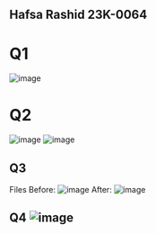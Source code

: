## Hafsa Rashid 23K-0064
# Q1 
![image](https://github.com/hafsaa05/PfFall-23/assets/142868426/66ab2529-3fdd-4c08-930a-85ed0fd5cea5)
##
# Q2
![image](https://github.com/hafsaa05/PfFall-23/assets/142868426/001166ac-457d-4cd3-81e6-cf0c5b401933)
![image](https://github.com/hafsaa05/PfFall-23/assets/142868426/a261e575-2ea7-4938-86d5-4f1a81ce4032)
##
## Q3
Files Before: ![image](https://github.com/hafsaa05/PfFall-23/assets/142868426/a9238349-5d33-4add-9b6c-0194767cb566)
After: ![image](https://github.com/hafsaa05/PfFall-23/assets/142868426/8fb6a28d-3559-4834-b311-73a213207af2)
##
## Q4 ![image](https://github.com/hafsaa05/PfFall-23/assets/142868426/f8c293c2-4b19-4944-9388-2c0cbfdb2015)
